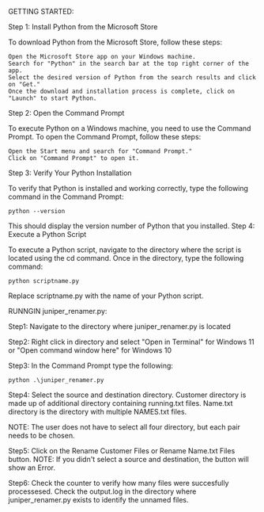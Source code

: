 GETTING STARTED:

Step 1: Install Python from the Microsoft Store

To download Python from the Microsoft Store, follow these steps:

    Open the Microsoft Store app on your Windows machine.
    Search for "Python" in the search bar at the top right corner of the app.
    Select the desired version of Python from the search results and click on "Get."
    Once the download and installation process is complete, click on "Launch" to start Python.

Step 2: Open the Command Prompt

To execute Python on a Windows machine, you need to use the Command Prompt. To open the Command Prompt, follow these steps:

    Open the Start menu and search for "Command Prompt."
    Click on "Command Prompt" to open it.

Step 3: Verify Your Python Installation

To verify that Python is installed and working correctly, type the following command in the Command Prompt:

    python --version 

This should display the version number of Python that you installed.
Step 4: Execute a Python Script

To execute a Python script, navigate to the directory where the script is located using the cd command. Once in the directory, type the following command:

    python scriptname.py

Replace scriptname.py with the name of your Python script.







RUNNGIN juniper_renamer.py:

Step1: Navigate to the directory where juniper_renamer.py is located

Step2: Right click in directory and select "Open in Terminal" for Windows 11 or "Open command window here" for Windows 10 

Step3: In the Command Prompt type the following:

	python .\juniper_renamer.py
	  
Step4: Select the source and destination directory. Customer directory is made up of additional directory containing running.txt files. Name.txt directory is the directory with multiple NAMES.txt files.

NOTE: The user does not have to select all four directory, but each pair needs to be chosen.

Step5: Click on the Rename Customer Files or Rename Name.txt Files button.
NOTE: If you didn't select a source and destination, the button will show an Error.

Step6: Check the counter to verify how many files were succesfully processesed. Check the output.log in the directory where juniper_renamer.py exists to identify the unnamed files.